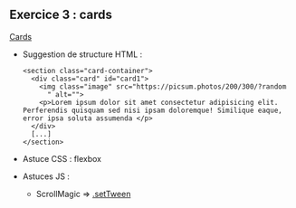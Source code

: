 ## Exercice 3 : cards

[Cards](https://github.com/tonidano/Workshop_AnimJS-GSAP/blob/master/assets/images/cards.gif)

* Suggestion de structure HTML :

      <section class="card-container">
        <div class="card" id="card1">
          <img class="image" src="https://picsum.photos/200/300/?random
            " alt="">
          <p>Lorem ipsum dolor sit amet consectetur adipisicing elit. Perferendis quisquam sed nisi ipsam doloremque! Similique eaque, error ipsa soluta assumenda </p>
        </div>
        [...]
      </section>

* Astuce CSS : flexbox

* Astuces JS :

  * ScrollMagic => [.setTween](http://scrollmagic.io/docs/animation.GSAP.html#Scene.setTween)
